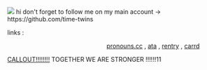 <img src="https://media1.tenor.com/m/VsAYX41NHfgAAAAd/ninjago-morro.gif">
hi don't forget to follow me on my main account → https://github.com/time-twins
<p align="center">

 links :
</p>
</p>

                  [pronouns.cc](https://pronouns.cc/@morroix) , [ata](https://time-twins.atabook.org/)  , [rentry](https://rentry.co/morroix)  , [carrd](https://time-twins.carrd.co/)


[CALLOUT!!!!!!!!](https://docs.google.com/document/d/1m1wHpeC0nd6FLUQih68rUCcsZr9J3y-TFwBoogNdkBY/edit?usp=sharing) TOGETHER WE ARE STRONGER !!!!!!11
